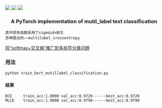 ![](https://img.shields.io/badge/Python-3.7.5-blue)
![](https://img.shields.io/badge/torch-1.8.0-green)
![](https://img.shields.io/badge/transformers-4.5.1-green)

<h3 align="center">
<p>A PyTorch implementation of mutil_label text classification </p>
</h3>

```
其中损失函数采用了sigmoid+BCE
苏神提出的——multilabel_crossentropy
```

[将“softmax+交叉熵”推广到多标签分类问题](https://spaces.ac.cn/archives/7359/comment-page-1#comments)


###  用法


```bash
python train_bert_mutillabel_classification.py
```


#### 结果
```
BCE     train_acc:1.0000 val_acc:0.9720------best_acc:0.9720
MLCE    train_acc:1.0000 val_acc:0.9790------best_acc:0.9790
```



